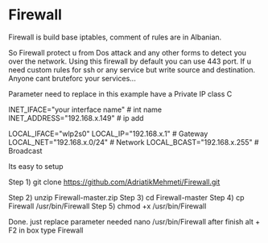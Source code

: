 # Firewall
Firewall is build base iptables, comment of rules are in Albanian.

So Firewall protect u from Dos attack and any other forms to detect you over the network.
Using this firewall by default you can use 443 port.
If u need custom rules for ssh or any service but write source and destination.
Anyone cant bruteforc your services... 

Parameter need to replace 
in this example have a Private IP class C 

INET_IFACE="your interface name"             # int name       
INET_ADDRESS="192.168.x.149"   # ip add

LOCAL_IFACE="wlp2s0"
LOCAL_IP="192.168.x.1"         # Gateway
LOCAL_NET="192.168.x.0/24"     # Network
LOCAL_BCAST="192.168.x.255"    # Broadcast


Its easy to setup 

Step 1) git clone https://github.com/AdriatikMehmeti/Firewall.git

Step 2) unzip Firewall-master.zip
Step 3) cd Firewall-master
Step 4) cp Firewall /usr/bin/Firewall
Step 5) chmod +x /usr/bin/Firewall

Done. 
just replace parameter needed 
nano /usr/bin/Firewall
after finish 
alt + F2 in box type Firewall 
